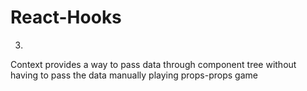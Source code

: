 # React-Hooks

3) 

Context provides a way to pass data through component tree without having to pass the data manually playing props-props game